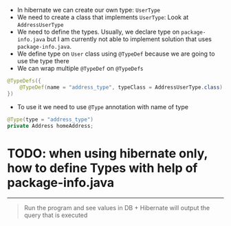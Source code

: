- In hibernate we can create our own type: `UserType`
- We need to create a class that implements `UserType`: Look at `AddressUserType`
- We need to define the types. Usually, we declare type on `package-info.java` but I am currently not able to implement solution that uses `package-info.java`.
- We define type on  `User` class using `@TypeDef` because we are going to use the type there
- We can wrap multiple `@TypeDef` on `@TypeDefs`

```java
@TypeDefs({
    @TypeDef(name = "address_type", typeClass = AddressUserType.class)
})
```

- To use it we need to use `@Type` annotation with name of type
```java
@Type(type = "address_type")
private Address homeAddress;
```

# TODO: when using hibernate only, how to define Types with help of package-info.java


------

>Run the program and see values in DB + Hibernate will output the query that is executed